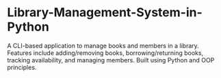 # Library-Management-System-in-Python
A CLI-based application to manage books and members in a library. Features include adding/removing books, borrowing/returning books, tracking availability, and managing members. Built using Python and OOP principles.
